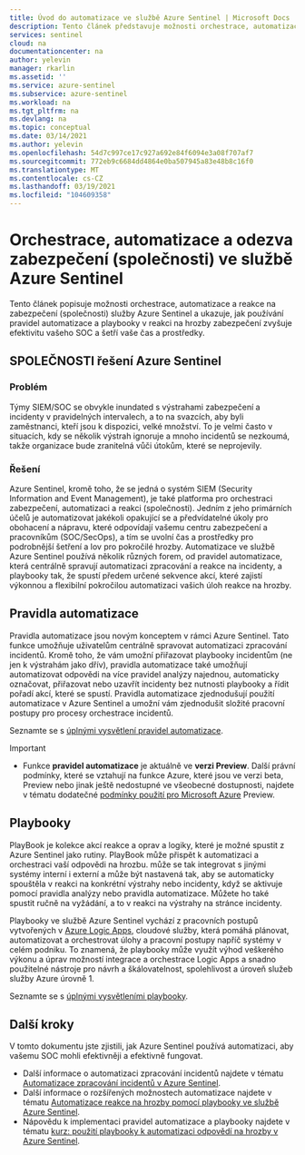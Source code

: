 ```yaml
---
title: Úvod do automatizace ve službě Azure Sentinel | Microsoft Docs
description: Tento článek představuje možnosti orchestrace, automatizace a reakce na zabezpečení (společnosti) služby Azure Sentinel a popisuje své komponenty společnosti – pravidla automatizace a playbooky.
services: sentinel
cloud: na
documentationcenter: na
author: yelevin
manager: rkarlin
ms.assetid: ''
ms.service: azure-sentinel
ms.subservice: azure-sentinel
ms.workload: na
ms.tgt_pltfrm: na
ms.devlang: na
ms.topic: conceptual
ms.date: 03/14/2021
ms.author: yelevin
ms.openlocfilehash: 54d7c997ce17c927a692e84f6094e3a08f707af7
ms.sourcegitcommit: 772eb9c6684dd4864e0ba507945a83e48b8c16f0
ms.translationtype: MT
ms.contentlocale: cs-CZ
ms.lasthandoff: 03/19/2021
ms.locfileid: "104609358"
---
```

# <a name="security-orchestration-automation-and-response-soar-in-azure-sentinel"></a>Orchestrace, automatizace a odezva zabezpečení (společnosti) ve službě Azure Sentinel

Tento článek popisuje možnosti orchestrace, automatizace a reakce na zabezpečení (společnosti) služby Azure Sentinel a ukazuje, jak používání pravidel automatizace a playbooky v reakci na hrozby zabezpečení zvyšuje efektivitu vašeho SOC a šetří vaše čas a prostředky.

## <a name="azure-sentinel-as-a-soar-solution"></a>SPOLEČNOSTI řešení Azure Sentinel

### <a name="the-problem"></a>Problém

Týmy SIEM/SOC se obvykle inundated s výstrahami zabezpečení a incidenty v pravidelných intervalech, a to na svazcích, aby byli zaměstnanci, kteří jsou k dispozici, velké množství. To je velmi často v situacích, kdy se několik výstrah ignoruje a mnoho incidentů se nezkoumá, takže organizace bude zranitelná vůči útokům, které se neprojevily.

### <a name="the-solution"></a>Řešení

Azure Sentinel, kromě toho, že se jedná o systém SIEM (Security Information and Event Management), je také platforma pro orchestraci zabezpečení, automatizaci a reakci (společnosti). Jedním z jeho primárních účelů je automatizovat jakékoli opakující se a předvídatelné úkoly pro obohacení a nápravu, které odpovídají vašemu centru zabezpečení a pracovníkům (SOC/SecOps), a tím se uvolní čas a prostředky pro podrobnější šetření a lov pro pokročilé hrozby. Automatizace ve službě Azure Sentinel používá několik různých forem, od pravidel automatizace, která centrálně spravují automatizaci zpracování a reakce na incidenty, a playbooky tak, že spustí předem určené sekvence akcí, které zajistí výkonnou a flexibilní pokročilou automatizaci vašich úloh reakce na hrozby.

## <a name="automation-rules"></a>Pravidla automatizace

Pravidla automatizace jsou novým konceptem v rámci Azure Sentinel. Tato funkce umožňuje uživatelům centrálně spravovat automatizaci zpracování incidentů. Kromě toho, že vám umožní přiřazovat playbooky incidentům (ne jen k výstrahám jako dřív), pravidla automatizace také umožňují automatizovat odpovědi na více pravidel analýzy najednou, automaticky označovat, přiřazovat nebo uzavřít incidenty bez nutnosti playbooky a řídit pořadí akcí, které se spustí. Pravidla automatizace zjednodušují použití automatizace v Azure Sentinel a umožní vám zjednodušit složité pracovní postupy pro procesy orchestrace incidentů.

Seznamte se s [úplnými vysvětlení pravidel automatizace](automate-incident-handling-with-automation-rules.md).

> [!IMPORTANT]
>
> - Funkce **pravidel automatizace** je aktuálně ve **verzi Preview**. Další právní podmínky, které se vztahují na funkce Azure, které jsou ve verzi beta, Preview nebo jinak ještě nedostupné ve všeobecné dostupnosti, najdete v tématu dodatečné [podmínky použití pro Microsoft Azure](https://azure.microsoft.com/support/legal/preview-supplemental-terms/) Preview.

## <a name="playbooks"></a>Playbooky

PlayBook je kolekce akcí reakce a oprav a logiky, které je možné spustit z Azure Sentinel jako rutiny. PlayBook může přispět k automatizaci a orchestraci vaší odpovědi na hrozbu. může se tak integrovat s jinými systémy interní i externí a může být nastavená tak, aby se automaticky spouštěla v reakci na konkrétní výstrahy nebo incidenty, když se aktivuje pomocí pravidla analýzy nebo pravidla automatizace. Můžete ho také spustit ručně na vyžádání, a to v reakci na výstrahy na stránce incidenty.

Playbooky ve službě Azure Sentinel vychází z pracovních postupů vytvořených v [Azure Logic Apps](../logic-apps/logic-apps-overview.md), cloudové služby, která pomáhá plánovat, automatizovat a orchestrovat úlohy a pracovní postupy napříč systémy v celém podniku. To znamená, že playbooky může využít výhod veškerého výkonu a úprav možností integrace a orchestrace Logic Apps a snadno použitelné nástroje pro návrh a škálovatelnost, spolehlivost a úroveň služeb služby Azure úrovně 1.

Seznamte se s [úplnými vysvětleními playbooky](automate-responses-with-playbooks.md).

## <a name="next-steps"></a>Další kroky

V tomto dokumentu jste zjistili, jak Azure Sentinel používá automatizaci, aby vašemu SOC mohli efektivněji a efektivně fungovat.

- Další informace o automatizaci zpracování incidentů najdete v tématu [Automatizace zpracování incidentů v Azure Sentinel](automate-incident-handling-with-automation-rules.md).
- Další informace o rozšířených možnostech automatizace najdete v tématu [Automatizace reakce na hrozby pomocí playbooky ve službě Azure Sentinel](automate-responses-with-playbooks.md).
- Nápovědu k implementaci pravidel automatizace a playbooky najdete v tématu [kurz: použití playbooky k automatizaci odpovědí na hrozby v Azure Sentinel](tutorial-respond-threats-playbook.md).
